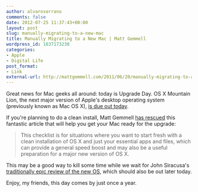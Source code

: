 ```yaml
---
author: alvaroserrano
comments: false
date: 2012-07-25 11:37:43+00:00
layout: post
slug: manually-migrating-to-a-new-mac
title: Manually Migrating to a New Mac | Matt Gemmell
wordpress_id: 1637173230
categories:
- Apple
- Digital Life
post_format:
- Link
external-url: http://mattgemmell.com/2011/06/20/manually-migrating-to-a-new-mac/
---
```


Great news for Mac geeks all around: today is Upgrade Day. OS X Mountain Lion, the next major version of Apple's desktop operating system (previously known as Mac OS X), [is due out today](http://www.macworld.com/article/1167849/apple_to_ship_mountain_lion_on_wednesday.html).

If you're planning to do a clean install, Matt Gemmell [has rescued](http://twitter.com/mattgemmell/status/228052180391845888) this fantastic article that will help you get your Mac ready for the upgrade:



<blockquote>This checklist is for situations where you want to start fresh with a clean installation of OS X and just your essential apps and files, which can provide a general speed boost and may also be a useful preparation for a major new version of OS X.</blockquote>



This may be a good way to kill some time while we wait for John Siracusa's [traditionally epic review of the new OS](http://arstechnica.com/apple/2011/05/mac-os-x-revisited/), which should also be out later today.

Enjoy, my friends, this day comes by just once a year.
